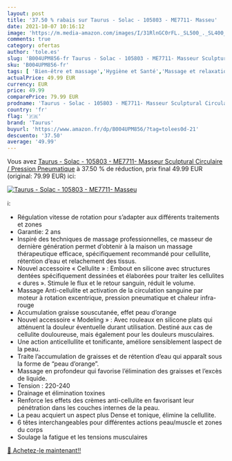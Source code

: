 ```yaml
---
layout: post
title: '37.50 % rabais sur Taurus - Solac - 105803 - ME7711- Masseu'
date: 2021-10-07 10:16:12
image: 'https://m.media-amazon.com/images/I/31RlnGC0rFL._SL500_._SL400_.jpg'
comments: true
category: ofertas
author: 'tole.es'
slug: 'B004UPM856-fr Taurus - Solac - 105803 - ME7711- Masseur Sculptural...'
sku: 'B004UPM856-fr'
tags: [ 'Bien-être et massage','Hygiène et Santé','Massage et relaxation','Masseurs électriques','Masseurs électriques portables','taurus', ]
actualPrice: 49.99 EUR
currency: EUR
price: 49.99
comparePrice: 79.99 EUR
prodname: 'Taurus - Solac - 105803 - ME7711- Masseur Sculptural Circulaire / Pression Pneumatique'
country: 'fr'
flag: '🇫🇷'
brand: 'Taurus'
buyurl: 'https://www.amazon.fr/dp/B004UPM856/?tag=tolees0d-21'
descuento: '37.50'
average: '49.99'
---
```


Vous avez [Taurus - Solac - 105803 - ME7711- Masseur Sculptural Circulaire / Pression Pneumatique](https://www.amazon.fr/dp/B004UPM856/?tag=tolees0d-21)  à  37.50 % de réduction, prix final  49.99 EUR (original: 79.99 EUR) ici:

[![Taurus - Solac - 105803 - ME7711- Masseu](https://m.media-amazon.com/images/I/31RlnGC0rFL._SL500_._SL400_.jpg)](https://www.amazon.fr/dp/B004UPM856/?tag=tolees0d-21)

ℹ️:

- Régulation vitesse de rotation pour s’adapter aux différents traitements et zones
- Garantie: 2 ans
- Inspiré des techniques de massage professionnelles, ce masseur de dernière génération permet d’obtenir à la maison un massage thérapeutique efficace, spécifiquement recommandé pour cellullite, rétention d’eau et relachement des tissus.
- Nouvel accessoire « Cellulite » : Embout en silicone avec structures dentées spécifiquement dessinées et élaborées pour traiter les cellulites « dures ». Stimule le flux et le retour sanguin, réduit le volume.
- Massage Anti-cellulite et activation de la circulation sanguine par moteur à rotation excentrique, pression pneumatique et chaleur infra-rouge
- Accumulation graisse souscutanée, effet peau d’orange
- Nouvel accessoire « Modeling » : Avec rouleaux en silicone plats qui atténuent la douleur éventuelle durant utilisation. Destiné aux cas de cellulite douloureuse, mais également pour les douleurs musculaires.
- Une action anticellullite et tonificante, améliore sensiblement laspect de la peau.
- Traite l’accumulation de graisses et de rétention d’eau qui apparaît sous la forme de “peau d’orange”.
- Massage en profondeur qui favorise l’élimination des graisses et l’excès de liquide.
- Tension : 220-240
- Drainage et élimination toxines
- Renforce les effets des crèmes anti-cellulite en favorisant leur pénétration dans les couches internes de la peau.
- La peau acquiert un aspect plus Dense et tonique, élimine la cellullite.
- 6 têtes interchangeables pour différentes actions peau/muscle et zones du corps
- Soulage la fatigue et les tensions musculaires

[🛒 Achetez-le maintenant!!](https://www.amazon.fr/dp/B004UPM856/?tag=tolees0d-21)
